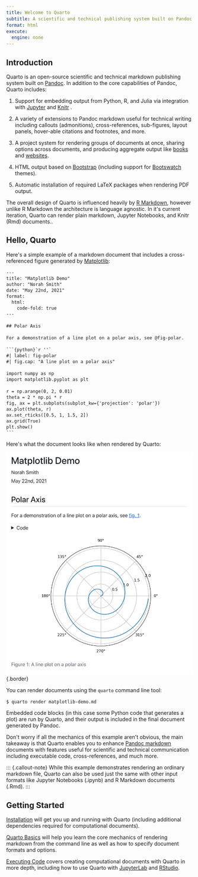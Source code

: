 ```yaml
---
title: Welcome to Quarto
subtitle: A scientific and technical publishing system built on Pandoc
format: html
execute:
  engine: none
---
```


## Introduction

Quarto is an open-source scientific and technical markdown publishing system built on [Pandoc](https://pandoc.org). In addition to the core capabilities of Pandoc, Quarto includes:

1.  Support for embedding output from Python, R, and Julia via integration with [Jupyter](https://jupyter.org/) and [Knitr](https://yihui.org/knitr/) .

2.  A variety of extensions to Pandoc markdown useful for technical writing including callouts (admonitions), cross-references, sub-figures, layout panels, hover-able citations and footnotes, and more.

3.  A project system for rendering groups of documents at once, sharing options across documents, and producing aggregate output like [books](book-basics.md) and [websites](websites/website-basics.md).

4.  HTML output based on [Bootstrap](https://getbootstrap.com/) (including support for [Bootswatch](https://bootswatch.com/) themes).

5.  Automatic installation of required LaTeX packages when rendering PDF output.

The overall design of Quarto is influenced heavily by [R Markdown](https://rmarkdown.rstudio.com/), however unlike R Markdown the architecture is language agnostic. In it's current iteration, Quarto can render plain markdown, Jupyter Notebooks, and Knitr (Rmd) documents..

## Hello, Quarto

Here's a simple example of a markdown document that includes a cross-referenced figure generated by [Matplotlib](https://matplotlib.org/):

```` {.python}
---
title: "Matplotlib Demo"
author: "Norah Smith"
date: "May 22nd, 2021"
format: 
  html:
    code-fold: true
---

## Polar Axis

For a demonstration of a line plot on a polar axis, see @fig-polar.

```{python}`r ''`
#| label: fig-polar
#| fig.cap: "A line plot on a polar axis"

import numpy as np
import matplotlib.pyplot as plt

r = np.arange(0, 2, 0.01)
theta = 2 * np.pi * r
fig, ax = plt.subplots(subplot_kw={'projection': 'polar'})
ax.plot(theta, r)
ax.set_rticks([0.5, 1, 1.5, 2])
ax.grid(True)
plt.show()
```
````

Here's what the document looks like when rendered by Quarto:

![](docs/getting-started/images/hello-quarto.png){.border}

You can render documents using the `quarto` command line tool:

``` {.bash}
$ quarto render matplotlib-demo.md
```

Embedded code blocks (in this case some Python code that generates a plot) are run by Quarto, and their output is included in the final document generated by Pandoc.

Don't worry if all the mechanics of this example aren't obvious, the main takeaway is that Quarto enables you to enhance [Pandoc markdown](https://pandoc.org/MANUAL.html#pandocs-markdown) documents with features useful for scientific and technical communication including executable code, cross-references, and much more.

::: {.callout-note}
While this example demonstrates rendering an ordinary markdown file, Quarto can also be used just the same with other input formats like Jupyter Notebooks (.ipynb) and R Markdown documents (.Rmd).
:::

## Getting Started

[Installation](docs/getting-started/installation.md) will get you up and running with Quarto (including additional dependencies required for computational documents).

[Quarto Basics](docs/getting-started/quarto-basics.md) will help you learn the core mechanics of rendering markdown from the command line as well as how to specify document formats and options.

[Executing Code](docs/computations/executing-code.md) covers creating computational documents with Quarto in more depth, including how to use Quarto with [JupyterLab](docs/computations/using-jupyter-lab.md) and [RStudio](docs/computations/using-rstudio.md).
